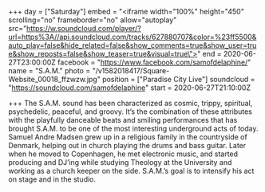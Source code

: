 +++
day = ["Saturday"]
embed = "<iframe width=\"100%\" height=\"450\" scrolling=\"no\" frameborder=\"no\" allow=\"autoplay\" src=\"https://w.soundcloud.com/player/?url=https%3A//api.soundcloud.com/tracks/627880707&color=%23ff5500&auto_play=false&hide_related=false&show_comments=true&show_user=true&show_reposts=false&show_teaser=true&visual=true\"></iframe>"
end = 2020-06-27T23:00:00Z
facebook = "https://www.facebook.com/samofdelaphine/"
name = "S.A.M."
photo = "/v1582018417/Square-Website_00018_ffzwzw.jpg"
position = ["Paradise City Live"]
soundcloud = "https://soundcloud.com/samofdelaphine"
start = 2020-06-27T21:10:00Z

+++
The S.A.M. sound has been characterized as cosmic, trippy, spiritual, psychedelic, peaceful, and groovy. It’s the combination of these attributes with the playfully danceable beats and smiling performances that has brought S.A.M. to be one of the most interesting underground acts of today. Samuel Andre Madsen grew up in a religious family in the countryside of Denmark, helping out in church playing the drums and bass guitar. Later when he moved to Copenhagen, he met electronic music, and started producing and DJ’ing while studying Theology at the University and working as a church keeper on the side. S.A.M.’s goal is to intensify his act on stage and in the studio.